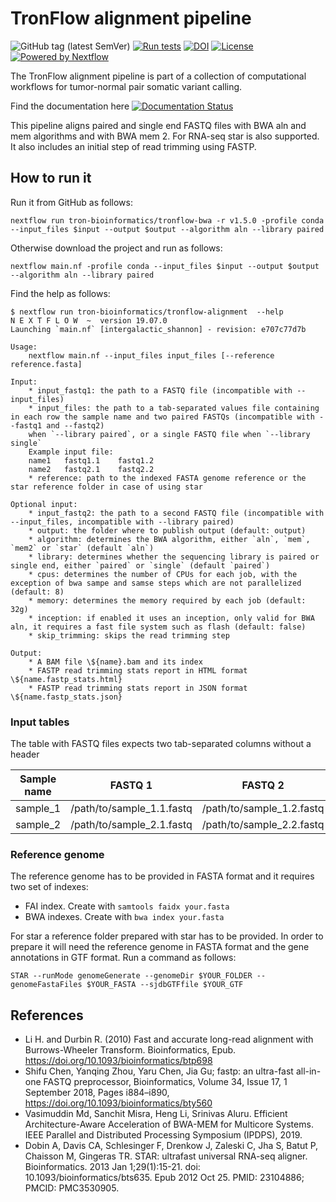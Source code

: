 # TronFlow alignment pipeline

![GitHub tag (latest SemVer)](https://img.shields.io/github/v/release/tron-bioinformatics/tronflow-bwa?sort=semver)
[![Run tests](https://github.com/TRON-Bioinformatics/tronflow-bwa/actions/workflows/automated_tests.yml/badge.svg?branch=master)](https://github.com/TRON-Bioinformatics/tronflow-bwa/actions/workflows/automated_tests.yml)
[![DOI](https://zenodo.org/badge/327943420.svg)](https://zenodo.org/badge/latestdoi/327943420)
[![License](https://img.shields.io/badge/license-MIT-green)](https://opensource.org/licenses/MIT)
[![Powered by Nextflow](https://img.shields.io/badge/powered%20by-Nextflow-orange.svg?style=flat&colorA=E1523D&colorB=007D8A)](https://www.nextflow.io/)

The TronFlow alignment pipeline is part of a collection of computational workflows for tumor-normal pair 
somatic variant calling.

Find the documentation here [![Documentation Status](https://readthedocs.org/projects/tronflow-docs/badge/?version=latest)](https://tronflow-docs.readthedocs.io/en/latest/?badge=latest)

This pipeline aligns paired and single end FASTQ files with BWA aln and mem algorithms and with BWA mem 2.
For RNA-seq star is also supported.
It also includes an initial step of read trimming using FASTP.


## How to run it

Run it from GitHub as follows:
```
nextflow run tron-bioinformatics/tronflow-bwa -r v1.5.0 -profile conda --input_files $input --output $output --algorithm aln --library paired
```

Otherwise download the project and run as follows:
```
nextflow main.nf -profile conda --input_files $input --output $output --algorithm aln --library paired
```

Find the help as follows:
```
$ nextflow run tron-bioinformatics/tronflow-alignment  --help
N E X T F L O W  ~  version 19.07.0
Launching `main.nf` [intergalactic_shannon] - revision: e707c77d7b

Usage:
    nextflow main.nf --input_files input_files [--reference reference.fasta]

Input:
    * input_fastq1: the path to a FASTQ file (incompatible with --input_files)
    * input_files: the path to a tab-separated values file containing in each row the sample name and two paired FASTQs (incompatible with --fastq1 and --fastq2)
    when `--library paired`, or a single FASTQ file when `--library single`
    Example input file:
    name1	fastq1.1	fastq1.2
    name2	fastq2.1	fastq2.2
    * reference: path to the indexed FASTA genome reference or the star reference folder in case of using star

Optional input:
    * input_fastq2: the path to a second FASTQ file (incompatible with --input_files, incompatible with --library paired)
    * output: the folder where to publish output (default: output)
    * algorithm: determines the BWA algorithm, either `aln`, `mem`, `mem2` or `star` (default `aln`)
    * library: determines whether the sequencing library is paired or single end, either `paired` or `single` (default `paired`)
    * cpus: determines the number of CPUs for each job, with the exception of bwa sampe and samse steps which are not parallelized (default: 8)
    * memory: determines the memory required by each job (default: 32g)
    * inception: if enabled it uses an inception, only valid for BWA aln, it requires a fast file system such as flash (default: false)
    * skip_trimming: skips the read trimming step

Output:
    * A BAM file \${name}.bam and its index
    * FASTP read trimming stats report in HTML format \${name.fastp_stats.html}
    * FASTP read trimming stats report in JSON format \${name.fastp_stats.json}
```

### Input tables

The table with FASTQ files expects two tab-separated columns without a header

| Sample name          | FASTQ 1                      | FASTQ 2                  |
|----------------------|---------------------------------|------------------------------|
| sample_1             | /path/to/sample_1.1.fastq      |    /path/to/sample_1.2.fastq   |
| sample_2             | /path/to/sample_2.1.fastq      |    /path/to/sample_2.2.fastq   |


### Reference genome

The reference genome has to be provided in FASTA format and it requires two set of indexes:
* FAI index. Create with `samtools faidx your.fasta`
* BWA indexes. Create with `bwa index your.fasta`

For star a reference folder prepared with star has to be provided. In order to prepare it will need the reference
genome in FASTA format and the gene annotations in GTF format. Run a command as follows:
```
STAR --runMode genomeGenerate --genomeDir $YOUR_FOLDER --genomeFastaFiles $YOUR_FASTA --sjdbGTFfile $YOUR_GTF
```

## References

* Li H. and Durbin R. (2010) Fast and accurate long-read alignment with Burrows-Wheeler Transform. Bioinformatics, Epub. https://doi.org/10.1093/bioinformatics/btp698 
* Shifu Chen, Yanqing Zhou, Yaru Chen, Jia Gu; fastp: an ultra-fast all-in-one FASTQ preprocessor, Bioinformatics, Volume 34, Issue 17, 1 September 2018, Pages i884–i890, https://doi.org/10.1093/bioinformatics/bty560
* Vasimuddin Md, Sanchit Misra, Heng Li, Srinivas Aluru. Efficient Architecture-Aware Acceleration of BWA-MEM for Multicore Systems. IEEE Parallel and Distributed Processing Symposium (IPDPS), 2019.
* Dobin A, Davis CA, Schlesinger F, Drenkow J, Zaleski C, Jha S, Batut P, Chaisson M, Gingeras TR. STAR: ultrafast universal RNA-seq aligner. Bioinformatics. 2013 Jan 1;29(1):15-21. doi: 10.1093/bioinformatics/bts635. Epub 2012 Oct 25. PMID: 23104886; PMCID: PMC3530905.